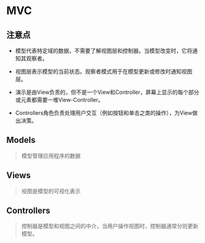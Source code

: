 # MVC

## 注意点

- 模型代表特定域的数据，不需要了解视图层和控制器。当模型改变时，它将通知其观察者。

- 视图层表示模型的当前状态。观察者模式用于在模型更新或修改时通知视图层。

- 演示是由View负责的，但不是一个View和Controller，屏幕上显示的每个部分或元素都需要一堆View-Controller。

- Controllers角色负责处理用户交互（例如按钮和单击之类的操作），为View做出决策。

## Models

>模型管理应用程序的数据

## Views

>视图是模型的可视化表示

## Controllers

>控制器是模型和视图之间的中介，当用户操作视图时，控制器通常分则更新模型。